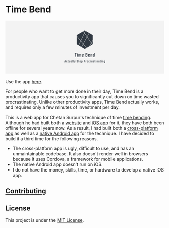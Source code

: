 # Time Bend

![Cover](branding/cover.png)

Use the app [here](https://time-bend-web.netlify.com/).

For people who want to get more done in their day, Time Bend is a productivity app that causes you to significantly cut down on time wasted procrastinating. Unlike other productivity apps, Time Bend actually works, and requires only a few minutes of investment per day.

This is a web app for Chetan Surpur's technique of time [time bending](http://chetansurpur.com/blog/2012/10/time-bending.html). Although he had built both a [website](http://timebend.me/) and [iOS app](https://itunes.apple.com/us/app/timebend/id525224894?mt=8&uo=4) for it, they have both been offline for several years now. As a result, I had built both a [cross-platform app](https://github.com/neelkamath/time-bend) as well as a [native Android app](https://github.com/neelkamath/time-bend-android) for the technique. I have decided to build it a third time for the following reasons.
- The cross-platform app is ugly, difficult to use, and has an unmaintainable codebase. It also doesn't render well in browsers because it uses Cordova, a framework for mobile applications.
- The native Android app doesn't run on iOS.
- I do not have the money, skills, time, or hardware to develop a native iOS app.

## [Contributing](docs/CONTRIBUTING.md)

## License

This project is under the [MIT License](LICENSE).
